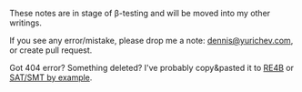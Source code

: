 These notes are in stage of β-testing and will be moved into my other writings.

If you see any error/mistake, please drop me a note: dennis@yurichev.com, or create pull request.

Got 404 error? Something deleted? I've probably copy&pasted it to
[RE4B](http://beginners.re) or 
[SAT/SMT by example](https://yurichev.com/tmp/SAT_SMT_DRAFT.pdf).


